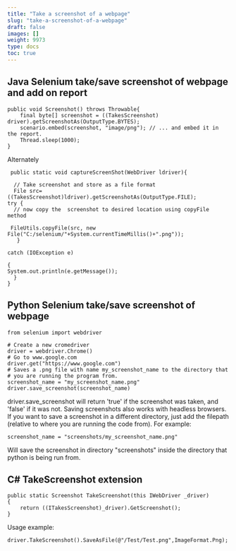 ```yaml
---
title: "Take a screenshot of a webpage"
slug: "take-a-screenshot-of-a-webpage"
draft: false
images: []
weight: 9973
type: docs
toc: true
---
```


## Java Selenium take/save screenshot of webpage and add on report

    public void Screenshot() throws Throwable{
        final byte[] screenshot = ((TakesScreenshot) driver).getScreenshotAs(OutputType.BYTES);
        scenario.embed(screenshot, "image/png"); // ... and embed it in the report.
        Thread.sleep(1000);
    }

Alternately

            
     public static void captureScreenShot(WebDriver ldriver){
 
      // Take screenshot and store as a file format
      File src= ((TakesScreenshot)ldriver).getScreenshotAs(OutputType.FILE);
    try {
      // now copy the  screenshot to desired location using copyFile method
 
     FileUtils.copyFile(src, new File("C:/selenium/"+System.currentTimeMillis()+".png"));
       }
 
    catch (IOException e)
 
    { 
    System.out.println(e.getMessage());
      }
    }

## Python Selenium take/save screenshot of webpage
    from selenium import webdriver
    
    # Create a new cromedriver
    driver = webdriver.Chrome()
    # Go to www.google.com
    driver.get("https://www.google.com")
    # Saves a .png file with name my_screenshot_name to the directory that
    # you are running the program from.
    screenshot_name = "my_screenshot_name.png"
    driver.save_screenshot(screenshot_name)
driver.save_screenshot will return 'true' if the screenshot was taken, and 'false' if it was not. Saving screenshots also works with headless browsers.
If you want to save a screenshot in a different directory, just add the filepath (relative to where you are running the code from). For example:
    
    screenshot_name = "screenshots/my_screenshot_name.png"
Will save the screenshot in directory "screenshots" inside the directory that python is being run from.
    

## C# TakeScreenshot extension
    public static Screenshot TakeScreenshot(this IWebDriver _driver)
    {
        return ((ITakesScreenshot)_driver).GetScreenshot();
    }


Usage example:
  
    driver.TakeScreenshot().SaveAsFile(@"/Test/Test.png",ImageFormat.Png);

